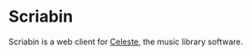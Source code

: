 # Scriabin

Scriabin is a web client for [Celeste](https://github.com/lacrosse/scriabin), the music library software.
